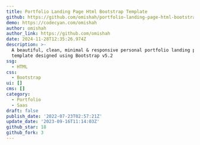 ```yaml
---
title: Portfolio Landing Page Html Bootstrap Template
github: https://github.com/omishah/portfolio-landing-page-html-bootstrap-template
demo: https://codecyan.com/omishah
author: omishah
author_link: https://github.com/omishah
date: 2024-11-28T12:35:26.974Z
description: >-
  A beautiful, clean, minimal & responsive personal portfolio landing page HTML
  template designed using Bootstrap v5.2
ssg:
  - HTML
css:
  - Bootstrap
ui: []
cms: []
category:
  - Portfolio
  - Saas
draft: false
publish_date: '2022-07-23T02:57:21Z'
update_date: '2023-09-16T11:14:03Z'
github_star: 18
github_fork: 3
---
```

